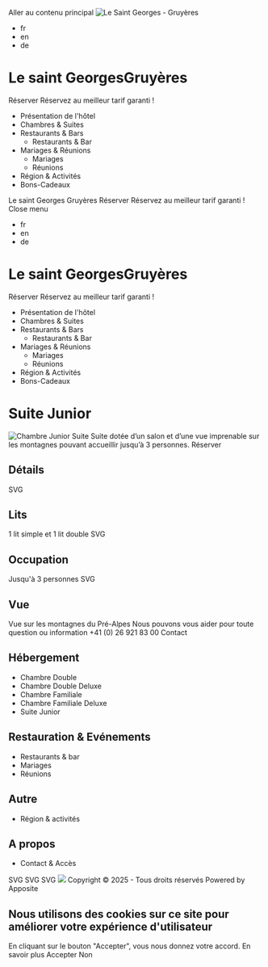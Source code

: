 Aller au contenu principal 
![Le Saint Georges - Gruyères](https://www.lesaintgeorges.ch/sites/lesaintgeorges.ch/themes/apptheme/logo.png)
  * fr
  * en
  * de


#  Le saint GeorgesGruyères
Réserver Réservez au meilleur tarif garanti !
  * Présentation de l'hôtel
  * Chambres & Suites
  * Restaurants & Bars
    * Restaurants & Bar
  * Mariages & Réunions
    * Mariages
    * Réunions
  * Région & Activités
  * Bons-Cadeaux


Le saint Georges
Gruyères
Réserver Réservez au meilleur tarif garanti !
Close menu
  * fr
  * en
  * de


#  Le saint GeorgesGruyères
Réserver Réservez au meilleur tarif garanti !
  * Présentation de l'hôtel
  * Chambres & Suites
  * Restaurants & Bars
    * Restaurants & Bar
  * Mariages & Réunions
    * Mariages
    * Réunions
  * Région & Activités
  * Bons-Cadeaux


# Suite Junior
![Chambre Junior Suite ](https://www.lesaintgeorges.ch/sites/lesaintgeorges.ch/files/styles/header/public/2024-06/Chambre%20Junior%20Suite.JPG?h=a141e9ea&itok=Si3rsClz)
Suite dotée d’un salon et d’une vue imprenable sur les montagnes pouvant accueillir jusqu’à 3 personnes. 
Réserver 
## Détails
SVG
## Lits
1 lit simple et 1 lit double
SVG
## Occupation
Jusqu'à 3 personnes
SVG
## Vue
Vue sur les montagnes du Pré-Alpes
Nous pouvons vous aider pour toute question ou information
+41 (0) 26 921 83 00​ Contact 
## Hébergement
  * Chambre Double
  * Chambre Double Deluxe
  * Chambre Familiale
  * Chambre Familiale Deluxe
  * Suite Junior


## Restauration & Evénements
  * Restaurants & bar
  * Mariages
  * Réunions


## Autre
  * Région & activités


## A propos
  * Contact & Accès


SVG
SVG
SVG
![](https://www.lesaintgeorges.ch/sites/lesaintgeorges.ch/themes/apptheme/logo_footer.png)
Copyright © 2025 - Tous droits réservés
Powered by Apposite
## Nous utilisons des cookies sur ce site pour améliorer votre expérience d'utilisateur
En cliquant sur le bouton "Accepter", vous nous donnez votre accord.
En savoir plus
Accepter Non
